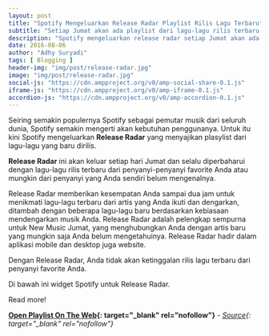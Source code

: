 ```yaml
---
layout: post
title: "Spotify Mengeluarkan Release Radar Playlist Rilis Lagu Terbaru"
subtitle: "Setiap Jumat akan ada playlist dari lagu-lagu rilis terbaru."
description: "Spotify mengeluarkan release radar setiap Jumat akan ada playlist dari lagu-lagu rilis terbaru."
date: 2016-08-06
author: "Adhy Suryadi"
tags: [ Blogging ]
header-img: "img/post/release-radar.jpg"
image: "img/post/release-radar.jpg"
social-js: "https://cdn.ampproject.org/v0/amp-social-share-0.1.js"
iframe-js: "https://cdn.ampproject.org/v0/amp-iframe-0.1.js"
accordion-js: "https://cdn.ampproject.org/v0/amp-accordion-0.1.js"
---
```


Seiring semakin populernya Spotify sebagai pemutar musik dari seluruh dunia, Spotify semakin mengerti akan kebutuhan penggunanya. Untuk itu kini Spotify mengeluarkan **Release Radar** yang menyajikan plasylist dari lagu-lagu yang baru dirilis.

**Release Radar** ini akan keluar setiap hari Jumat dan selalu diperbaharui dengan lagu-lagu rilis terbaru dari penyanyi-penyanyi favorite Anda atau mungkin dari penyanyi yang Anda sendiri belum mengenalnya.

Release Radar memberikan kesempatan Anda sampai dua jam untuk menikmati lagu-lagu terbaru dari artis yang Anda ikuti dan dengarkan, ditambah dengan beberapa lagu-lagu baru berdasarkan kebiasaan mendengarkan musik Anda. Release Radar adalah pelengkap sempurna untuk New Music Jumat, yang menghubungkan Anda dengan artis baru yang mungkin saja Anda belum mengetahuinya. Release Radar hadir dalam aplikasi mobile dan desktop juga website.

Dengan Release Radar, Anda tidak akan ketinggalan rilis lagu terbaru dari penyanyi favorite Anda.

Di bawah ini widget Spotify untuk Release Radar.

<amp-iframe width="750" height="421"
    sandbox="allow-scripts allow-same-origin"
    layout="responsive"
    frameborder="0"
    resizable="resizable"
    src="https://embed.spotify.com/?uri=spotify%3Auser%3Aspotify%3Aplaylist%3A37i9dQZEVXbcrUfXWtsKxA">
    <div overflow="overflow" tabindex="0" role="button" aria-label="Read more">Read more!</div>
</amp-iframe>

**[Open Playlist On The Web](https://open.spotify.com/user/spotify/playlist/37i9dQZEVXbcrUfXWtsKxA "Open Playlist On The Web"){: target="_blank" rel="nofollow"}** - *[Source](https://news.spotify.com/us/2016/08/05/release-radar-your-personalized-playlist-of-the-newest-releases/ "Source"){: target="_blank" rel="nofollow"}*
